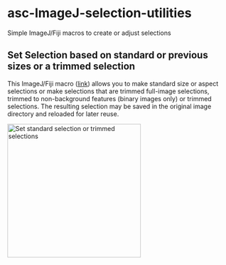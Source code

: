 # asc-ImageJ-selection-utilities
Simple ImageJ/Fiji macros to create or adjust selections

<H2>Set Selection based on standard or previous sizes or a trimmed selection</H2>
<p>This ImageJ/Fiji macro (<a href="https://github.com/peterjlee/asc-ImageJ-selection-utilities" Title = "Applied Superconductivity Center Set Selection or Trim Macro Repository" >link</a>) allows you to make standard size or aspect selections or make selections that are trimmed full-image selections, trimmed to non-background features (binary images only) or trimmed selections. The resulting selection may be saved in the original image directory and reloaded for later reuse.
</p>
    <p><img src="https://fs.magnet.fsu.edu/~lee/asc/ImageJUtilities/IA_Images/Set_Selection_or_Trim_Menus_1025x476.gif" alt="Set standard selection or trimmed selections" height="300"  /></p>

